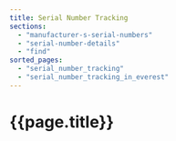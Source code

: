 ```yaml
---
title: Serial Number Tracking
sections:
  - "manufacturer-s-serial-numbers"
  - "serial-number-details"
  - "find"
sorted_pages:
  - "serial_number_tracking"
  - "serial_number_tracking_in_everest"
---
```

# {{page.title}}

